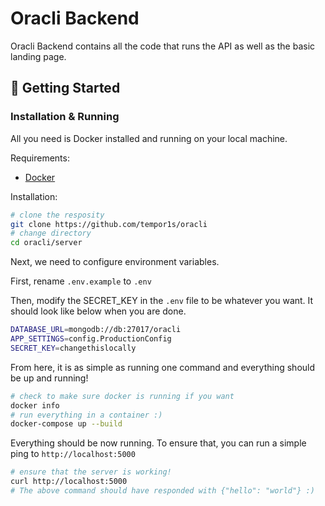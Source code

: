 # Oracli Backend

Oracli Backend contains all the code that runs the API as well as the basic landing page.

## 🚀 Getting Started

### Installation & Running

All you need is Docker installed and running on your local machine.

Requirements:

-   [Docker](https://www.docker.com/)

Installation:

```bash
# clone the resposity
git clone https://github.com/tempor1s/oracli
# change directory
cd oracli/server
```

Next, we need to configure environment variables.

First, rename `.env.example` to `.env`

Then, modify the SECRET_KEY in the `.env` file to be whatever you want. It should look like below when you are done.

```bash
DATABASE_URL=mongodb://db:27017/oracli
APP_SETTINGS=config.ProductionConfig
SECRET_KEY=changethislocally
```

From here, it is as simple as running one command and everything should be up and running!

```bash
# check to make sure docker is running if you want
docker info
# run everything in a container :)
docker-compose up --build
```

Everything should be now running. To ensure that, you can run a simple ping to `http://localhost:5000`

```bash
# ensure that the server is working!
curl http://localhost:5000
# The above command should have responded with {"hello": "world"} :)
```
